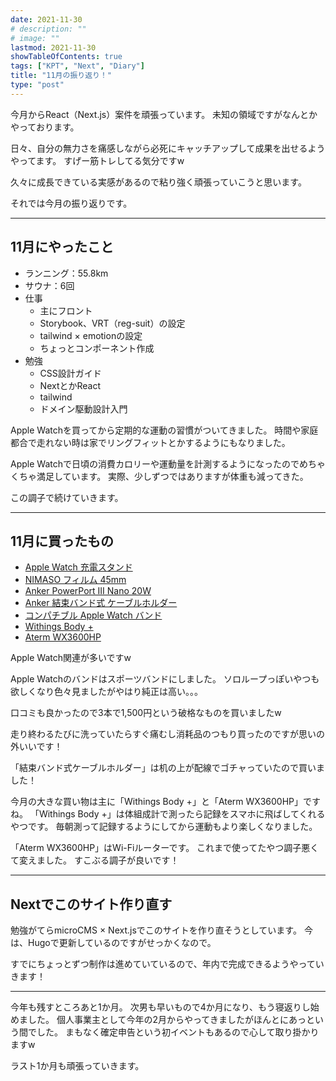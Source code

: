 ```yaml
---
date: 2021-11-30
# description: ""
# image: ""
lastmod: 2021-11-30
showTableOfContents: true
tags: ["KPT", "Next", "Diary"]
title: "11月の振り返り！"
type: "post"
---
```


今月からReact（Next.js）案件を頑張っています。
未知の領域ですがなんとかやっております。

日々、自分の無力さを痛感しながら必死にキャッチアップして成果を出せるようやってます。
すげー筋トレしてる気分ですw

久々に成長できている実感があるので粘り強く頑張っていこうと思います。

それでは今月の振り返りです。

---

## 11月にやったこと

- ランニング：55.8km
- サウナ：6回
- 仕事
  - 主にフロント
  - Storybook、VRT（reg-suit）の設定
  - tailwind × emotionの設定
  - ちょっとコンポーネント作成
- 勉強
  - CSS設計ガイド
  - NextとかReact
  - tailwind
  - ドメイン駆動設計入門

Apple Watchを買ってから定期的な運動の習慣がついてきました。
時間や家庭都合で走れない時は家でリングフィットとかするようにもなりました。

Apple Watchで日頃の消費カロリーや運動量を計測するようになったのでめちゃくちゃ満足しています。
実際、少しずつではありますが体重も減ってきた。

この調子で続けていきます。

---

## 11月に買ったもの

- [Apple Watch 充電スタンド](https://www.amazon.co.jp/gp/product/B07S6DY7Q6/ref=ppx_od_dt_b_asin_title_s00?ie=UTF8&th=1)
- [NIMASO フィルム 45mm](https://www.amazon.co.jp/gp/product/B09JKDS6K1/ref=ppx_od_dt_b_asin_title_s00?ie=UTF8&psc=1)
- [Anker PowerPort III Nano 20W](https://www.amazon.co.jp/gp/product/B07WWY33BK/ref=ppx_od_dt_b_asin_title_s00?ie=UTF8&th=1)
- [Anker 結束バンド式 ケーブルホルダー](https://www.amazon.co.jp/gp/product/B095RTGT13/ref=ppx_od_dt_b_asin_title_s00?ie=UTF8&psc=1)
- [コンパチブル Apple Watch バンド](https://www.amazon.co.jp/gp/product/B09C3MHNRQ/ref=ppx_od_dt_b_asin_title_s00?ie=UTF8&psc=1)
- [Withings Body +](https://www.amazon.co.jp/gp/product/B071LNJTVH/ref=ppx_yo_dt_b_asin_title_o00_s00?ie=UTF8&th=1)
- [Aterm WX3600HP](https://www.aterm.jp/product/atermstation/product/warpstar/wx3600hp/)

Apple Watch関連が多いですw

Apple Watchのバンドはスポーツバンドにしました。
ソロループっぽいやつも欲しくなり色々見ましたがやはり純正は高い。。。

口コミも良かったので3本で1,500円という破格なものを買いましたw

走り終わるたびに洗っていたらすぐ痛むし消耗品のつもり買ったのですが思いの外いいです！

「結束バンド式ケーブルホルダー」は机の上が配線でゴチャっていたので買いました！

今月の大きな買い物は主に「Withings Body +」と「Aterm WX3600HP」ですね。
「Withings Body +」は体組成計で測ったら記録をスマホに飛ばしてくれるやつです。
毎朝測って記録するようにしてから運動もより楽しくなりました。

「Aterm WX3600HP」はWi-Fiルーターです。
これまで使ってたやつ調子悪くて変えました。
すこぶる調子が良いです！

---

## Nextでこのサイト作り直す

勉強がてらmicroCMS × Next.jsでこのサイトを作り直そうとしています。
今は、Hugoで更新しているのですがせっかくなので。

すでにちょっとずつ制作は進めていているので、年内で完成できるようやっていきます！

---

今年も残すところあと1か月。
次男も早いもので4か月になり、もう寝返りし始めました。
個人事業主として今年の2月からやってきましたがほんとにあっという間でした。
まもなく確定申告という初イベントもあるので心して取り掛かりますw

ラスト1か月も頑張っていきます。
